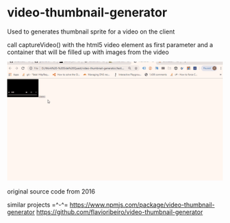 # video-thumbnail-generator
Used to generates thumbnail sprite for a video on the client

call captureVideo() with the html5 video element as first parameter
and a container that will be filled up with images from the video

![Example usage of generator](testGeneration.gif)

original source code from 2016

similar projects =^-^= 
https://www.npmjs.com/package/video-thumbnail-generator
https://github.com/flavioribeiro/video-thumbnail-generator